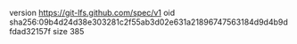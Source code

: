 version https://git-lfs.github.com/spec/v1
oid sha256:09b4d24d38e303281c2f55ab3d02e631a21896747563184d9d4b9dfdad32157f
size 385

